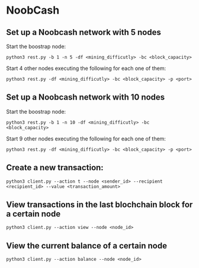 # NoobCash

## Set up a Noobcash network with 5 nodes
Start the boostrap node:

    python3 rest.py -b 1 -n 5 -df <mining_difficutly> -bc <block_capacity>

Start 4 other nodes executing the following for each one of them:

    python3 rest.py -df <mining_difficutly> -bc <block_capacity> -p <port>

## Set up a Noobcash network with 10 nodes
Start the boostrap node:

    python3 rest.py -b 1 -n 10 -df <mining_difficutly> -bc <block_capacity>

Start 9 other nodes executing the following for each one of them:

    python3 rest.py -df <mining_difficutly> -bc <block_capacity> -p <port>

## Create a new transaction:

    python3 client.py --action t --node <sender_id> --recipient <recipient_id> --value <transaction_amount>

## View transactions in the last blochchain block for a certain node

    python3 client.py --action view --node <node_id>

## View the current balance of a certain node

    python3 client.py --action balance --node <node_id>